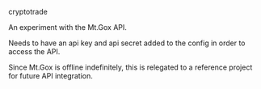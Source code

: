 cryptotrade

An experiment with the Mt.Gox API.

Needs to have an api key and api secret added to the config in order to access the API.

Since Mt.Gox is offline indefinitely, this is relegated to a reference project for future API integration.
